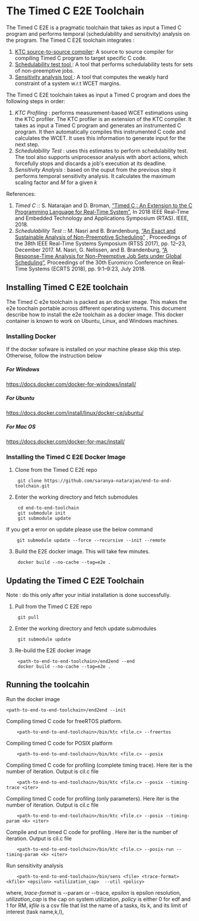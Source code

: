 # The Timed C E2E Toolchain
The Timed C E2E is a pragmatic toolchain that takes as input a Timed C program and performs temporal (schedulability and sensitivity) analysis on the program.  The Timed C E2E  toolchain integrates :

1. [KTC source-to-source compiler](https://github.com/timed-c/ktc): A source to source compiler for compiling Timed C program to target specific C code.
2. [Schedulability test tool ](https://github.com/brandenburg/np-schedulability-analysis): A tool that performs  schedulability tests for sets of non-preemptive jobs.
3. [Sensitivity analysis tool ](https://github.com/saranya-natarajan/end-to-end-toolchain/tree/master/sensitivity-analysis): A tool that computes the weakly hard constraint of a system w.r.t WCET margins.


 The Timed C E2E toolchain takes as input a Timed C program and does the following steps in order: 
 
  1.	_KTC Profiling_ : performs measurement-based WCET estimations using the KTC profiler. The KTC profiler is an extension of the KTC compiler.  It takes as input a Timed C program and generates an instrumented C program. It then automatically compiles this instrumented C code and calculates the WCET.  It uses this information to generate input for the next step. 
  2.   _Schedulability Test_ : uses this estimates to perform schedulability test.  The  tool also supports uniprocessor analysis with abort actions, which forcefully stops and discards a job's execution at its deadline. 
  3.  _Sensitivity Analysis_ : based on the ouput from the previous step it performs temporal sensitivity analysis. It calculates the maximum scaling factor and _M_ for a given _k_

References:
 1. _Timed C_ ::  S. Natarajan and D. Broman, [“Timed C : An Extension to the C Programming Language for Real-Time System”](https://people.kth.se/~dbro/papers/natarajan-broman-2018-timed-c.pdf), In 2018 IEEE Real-Time and Embedded Technology and Applications Symposium (RTAS). IEEE, 2018.
 2. _Schedulability Test_ :: M. Nasri and B. Brandenburg, [“An Exact and Sustainable Analysis of Non-Preemptive Scheduling”](https://people.mpi-sws.org/~bbb/papers/pdf/rtss17.pdf) , Proceedings of the 38th IEEE Real-Time Systems Symposium (RTSS 2017), pp. 12–23, December 2017.
    M. Nasri, G. Nelissen, and B. Brandenburg, [“A Response-Time Analysis for Non-Preemptive Job Sets under Global Scheduling”](http://drops.dagstuhl.de/opus/volltexte/2018/8994/pdf/LIPIcs-ECRTS-2018-9.pdf), Proceedings of the 30th Euromicro Conference on Real-Time Systems (ECRTS 2018), pp. 9:1–9:23, July 2018.


## Installing Timed C E2E toolchain
The Timed C e2e toolchain is packed as an docker image. This makes the e2e toochain portable across different operating systems. This document describe how to install the e2e toolchain as a docker  image. This  docker container  is known to work on Ubuntu, Linux, and Windows machines.


### Installing Docker
If the docker sofware is installed on your machine please skip this step. Otherwise, follow the instruction below

##### For Windows

https://docs.docker.com/docker-for-windows/install/

##### For Ubuntu

https://docs.docker.com/install/linux/docker-ce/ubuntu/

##### For Mac OS

https://docs.docker.com/docker-for-mac/install/

### Installing the Timed C E2E Docker  Image

1. Clone from the Timed C E2E repo
		
		git clone https://github.com/saranya-natarajan/end-to-end-toolchain.git
		
2. Enter the working directory  and fetch submodules
	
		cd end-to-end-toolchain
		git submodule init
		git submodule update
If you get a error on update please use the below command
		
		git submodule update --force --recursive --init --remote 
		
3. Build the E2E docker image. This will take few minutes. 
		
		docker build --no-cache --tag=e2e .

## Updating the Timed C E2E Toolchain
Note : do this only after your initial installation is done successfully.

1. Pull from the Timed C E2E repo

		git pull

3. Enter the working directory  and fetch update submodules

		git submodule update

2. Re-build the E2E docker image

		<path-to-end-to-end-toolchain>/end2end --end
		docker build --no-cache --tag=e2e .

## Running the toolcahin

Run the docker image 
	
	<path-to-end-to-end-toolchain>/end2end --init
	

Compiling timed C code for freeRTOS platform.
	
		<path-to-end-to-end-toolchain>/bin/ktc <file.c> --freertos
		
Compiling timed C code for POSIX platform

		<path-to-end-to-end-toolchain>/bin/ktc <file.c> --posix
		
Compiling timed C code for profiling (complete timing trace). Here iter is the number of iteration. Output is cil.c file

		<path-to-end-to-end-toolchain>/bin/ktc <file.c> --posix --timing-trace <iter>

Compiling timed C code for profiling (only parameters). Here iter is the number of iteration. Output is cil.c file

		<path-to-end-to-end-toolchain>/bin/ktc <file.c> --posix --timing-param <k> <iter>
	
Compile and run timed C code for profiling . Here iter is the number of iteration. Output is cil.c file

		<path-to-end-to-end-toolchain>/bin/ktc <file.c> --posix-run --timing-param <k> <iter>
		
Run sensitivity analysis

		<path-to-end-to-end-toolchain>/bin/sens <file> <trace-format> <kfile> <epsilon> <utilization_cap>  --util <policy>

where,
 _trace-format_ is --param or --trace,
 _epsilon_ is epsilon resolution, 
 _utilization_cap_ is the cap on system utilization,
 _policy_ is either 0 for edf and 1 for RM,
 _kfile_ is a csv file that list the name of a tasks, its k, and its limit of interest (task name,k,l),

